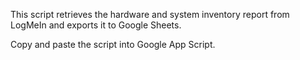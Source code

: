 This script retrieves the hardware and system inventory report from LogMeIn and exports it to Google Sheets.

Copy and paste the script into Google App Script.
